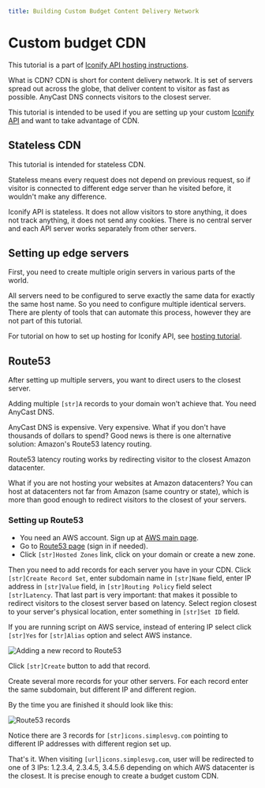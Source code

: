 ```yaml
title: Building Custom Budget Content Delivery Network
```

# Custom budget CDN

This tutorial is a part of [Iconify API hosting instructions](./hosting.md).

What is CDN? CDN is short for content delivery network. It is set of servers spread out across the globe, that deliver content to visitor as fast as possible. AnyCast DNS connects visitors to the closest server.

This tutorial is intended to be used if you are setting up your custom [Iconify API](./index.md) and want to take advantage of CDN.

## Stateless CDN

This tutorial is intended for stateless CDN.

Stateless means every request does not depend on previous request, so if visitor is connected to different edge server than he visited before, it wouldn't make any difference.

Iconify API is stateless. It does not allow visitors to store anything, it does not track anything, it does not send any cookies. There is no central server and each API server works separately from other servers.

## Setting up edge servers

First, you need to create multiple origin servers in various parts of the world.

All servers need to be configured to serve exactly the same data for exactly the same host name. So you need to configure multiple identical servers. There are plenty of tools that can automate this process, however they are not part of this tutorial.

For tutorial on how to set up hosting for Iconify API, see [hosting tutorial](./hosting.md).

## Route53

After setting up multiple servers, you want to direct users to the closest server.

Adding multiple `[str]A` records to your domain won't achieve that. You need AnyCast DNS.

AnyCast DNS is expensive. Very expensive. What if you don't have thousands of dollars to spend? Good news is there is one alternative solution: Amazon's Route53 latency routing.

Route53 latency routing works by redirecting visitor to the closest Amazon datacenter.

What if you are not hosting your websites at Amazon datacenters? You can host at datacenters not far from Amazon (same country or state), which is more than good enough to redirect visitors to the closest of your servers.

### Setting up Route53

- You need an AWS account. Sign up at [AWS main page](https://aws.amazon.com).
- Go to [Route53 page](https://console.aws.amazon.com/route53/home?region=eu-central-1) (sign in if needed).
- Click `[str]Hosted Zones` link, click on your domain or create a new zone.

Then you need to add records for each server you have in your CDN. Click `[str]Create Record Set`, enter subdomain name in `[str]Name` field, enter IP address in `[str]Value` field, in `[str]Routing Policy` field select `[str]Latency`. That last part is very important: that makes it possible to redirect visitors to the closest server based on latency. Select region closest to your server's physical location, enter something in `[str]Set ID` field.

If you are running script on AWS service, instead of entering IP select click `[str]Yes` for `[str]Alias` option and select AWS instance.

![Adding a new record to Route53](/assets/images/hosting/route53-new-record.png)

Click `[str]Create` button to add that record.

Create several more records for your other servers. For each record enter the same subdomain, but different IP and different region.

By the time you are finished it should look like this:

![Route53 records](/assets/images/hosting/route53-records.png)

Notice there are 3 records for `[str]icons.simplesvg.com` pointing to different IP addresses with different region set up.

That's it. When visiting `[url]icons.simplesvg.com`, user will be redirected to one of 3 IPs: 1.2.3.4, 2.3.4.5, 3.4.5.6 depending on which AWS datacenter is the closest. It is precise enough to create a budget custom CDN.
